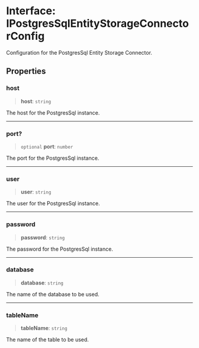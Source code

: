 # Interface: IPostgresSqlEntityStorageConnectorConfig

Configuration for the PostgresSql Entity Storage Connector.

## Properties

### host

> **host**: `string`

The host for the PostgresSql instance.

***

### port?

> `optional` **port**: `number`

The port for the PostgresSql instance.

***

### user

> **user**: `string`

The user for the PostgresSql instance.

***

### password

> **password**: `string`

The password for the PostgresSql instance.

***

### database

> **database**: `string`

The name of the database to be used.

***

### tableName

> **tableName**: `string`

The name of the table to be used.
